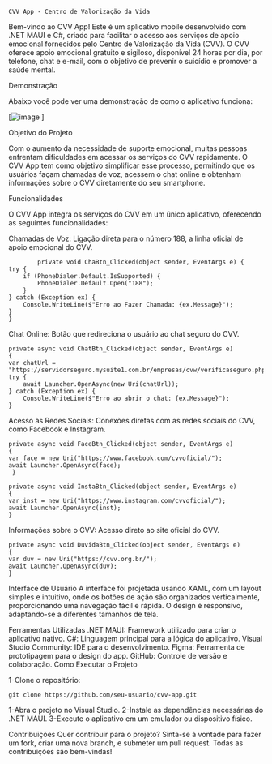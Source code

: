     CVV App - Centro de Valorização da Vida

Bem-vindo ao CVV App! Este é um aplicativo mobile desenvolvido com .NET MAUI e C#, criado para facilitar o acesso aos serviços de apoio emocional fornecidos pelo Centro de Valorização da Vida (CVV). O CVV oferece apoio emocional gratuito e sigiloso, disponível 24 horas por dia, por telefone, chat e e-mail, com o objetivo de prevenir o suicídio e promover a saúde mental.

Demonstração

Abaixo você pode ver uma demonstração de como o aplicativo funciona:

[![image](https://github.com/user-attachments/assets/b6e6c91f-4fb6-4bcb-b7d7-26b186e7ef6b)
]


Objetivo do Projeto

Com o aumento da necessidade de suporte emocional, muitas pessoas enfrentam dificuldades em acessar os serviços do CVV rapidamente. O CVV App tem como objetivo simplificar esse processo, permitindo que os usuários façam chamadas de voz, acessem o chat online e obtenham informações sobre o CVV diretamente do seu smartphone.

Funcionalidades

O CVV App integra os serviços do CVV em um único aplicativo, oferecendo as seguintes funcionalidades:

Chamadas de Voz: Ligação direta para o número 188, a linha oficial de apoio emocional do CVV.

            private void ChaBtn_Clicked(object sender, EventArgs e) {
    try {
        if (PhoneDialer.Default.IsSupported) {
            PhoneDialer.Default.Open("188");
        }
    } catch (Exception ex) {
        Console.WriteLine($"Erro ao Fazer Chamada: {ex.Message}");
    }
    }

Chat Online: Botão que redireciona o usuário ao chat seguro do CVV.

    private async void ChatBtn_Clicked(object sender, EventArgs e) 
    {
    var chatUrl = "https://servidorseguro.mysuite1.com.br/empresas/cvw/verificaseguro.php";
    try {
        await Launcher.OpenAsync(new Uri(chatUrl));
    } catch (Exception ex) {
        Console.WriteLine($"Erro ao abrir o chat: {ex.Message}");
    }

Acesso às Redes Sociais: Conexões diretas com as redes sociais do CVV, como Facebook e Instagram.


    private async void FaceBtn_Clicked(object sender, EventArgs e)
    {
    var face = new Uri("https://www.facebook.com/cvvoficial/");
    await Launcher.OpenAsync(face);
     }

    private async void InstaBtn_Clicked(object sender, EventArgs e)
    {
    var inst = new Uri("https://www.instagram.com/cvvoficial/");
    await Launcher.OpenAsync(inst);
    }

Informações sobre o CVV: Acesso direto ao site oficial do CVV.

    private async void DuvidaBtn_Clicked(object sender, EventArgs e)
    {
    var duv = new Uri("https://cvv.org.br/");
    await Launcher.OpenAsync(duv);
    }

Interface de Usuário
A interface foi projetada usando XAML, com um layout simples e intuitivo, onde os botões de ação são organizados verticalmente, proporcionando uma navegação fácil e rápida. O design é responsivo, adaptando-se a diferentes tamanhos de tela.

Ferramentas Utilizadas
.NET MAUI: Framework utilizado para criar o aplicativo nativo.
C#: Linguagem principal para a lógica do aplicativo.
Visual Studio Community: IDE para o desenvolvimento.
Figma: Ferramenta de prototipagem para o design do app.
GitHub: Controle de versão e colaboração.
Como Executar o Projeto

1-Clone o repositório:

    git clone https://github.com/seu-usuario/cvv-app.git

1-Abra o projeto no Visual Studio.
2-Instale as dependências necessárias do .NET MAUI.
3-Execute o aplicativo em um emulador ou dispositivo físico.

Contribuições
Quer contribuir para o projeto? Sinta-se à vontade para fazer um fork, criar uma nova branch, e submeter um pull request. Todas as contribuições são bem-vindas!

